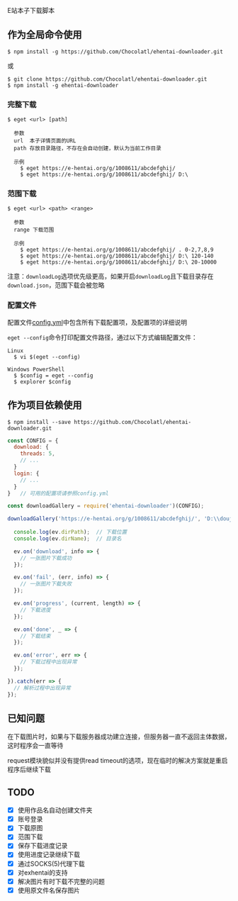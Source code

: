 E站本子下载脚本

## 作为全局命令使用

```
$ npm install -g https://github.com/Chocolatl/ehentai-downloader.git
```

或

```
$ git clone https://github.com/Chocolatl/ehentai-downloader.git
$ npm install -g ehentai-downloader
```

### 完整下载

```
$ eget <url> [path]

  参数
  url  本子详情页面的URL
  path 存放目录路径，不存在会自动创建，默认为当前工作目录

  示例
    $ eget https://e-hentai.org/g/1008611/abcdefghij/
    $ eget https://e-hentai.org/g/1008611/abcdefghij/ D:\
```

### 范围下载

```
$ eget <url> <path> <range>

  参数
  range 下载范围

  示例
    $ eget https://e-hentai.org/g/1008611/abcdefghij/ . 0-2,7,8,9
    $ eget https://e-hentai.org/g/1008611/abcdefghij/ D:\ 120-140
    $ eget https://e-hentai.org/g/1008611/abcdefghij/ D:\ 20-10000
```

注意：`downloadLog`选项优先级更高，如果开启`downloadLog`且下载目录存在`download.json`，范围下载会被忽略

### 配置文件

配置文件[config.yml](https://github.com/Chocolatl/ehentai-downloader/blob/master/config.yml)中包含所有下载配置项，及配置项的详细说明

`eget --config`命令打印配置文件路径，通过以下方式编辑配置文件：

```
Linux
  $ vi $(eget --config)

Windows PowerShell
  $ $config = eget --config
  $ explorer $config
```

## 作为项目依赖使用

```
$ npm install --save https://github.com/Chocolatl/ehentai-downloader.git
```

```js
const CONFIG = {
  download: {
    threads: 5,
    // ...
  }
  login: {
    // ...
  }
}   // 可用的配置项请参照config.yml

const downloadGallery = require('ehentai-downloader')(CONFIG);

downloadGallery('https://e-hentai.org/g/1008611/abcdefghij/', 'D:\\doujinshi').then(ev => {
  
  console.log(ev.dirPath);  // 下载位置
  console.log(ev.dirName);  // 目录名

  ev.on('download', info => {
    // 一张图片下载成功
  });

  ev.on('fail', (err, info) => {
    // 一张图片下载失败
  });

  ev.on('progress', (current, length) => {
    // 下载进度
  });

  ev.on('done', _ => {
    // 下载结束
  });

  ev.on('error', err => {
    // 下载过程中出现异常
  });

}).catch(err => {
  // 解析过程中出现异常
});
```

## 已知问题

在下载图片时，如果与下载服务器成功建立连接，但服务器一直不返回主体数据，这时程序会一直等待

request模块貌似并没有提供read timeout的选项，现在临时的解决方案就是重启程序后继续下载

## TODO

- [x] 使用作品名自动创建文件夹
- [x] 账号登录
- [x] 下载原图
- [x] 范围下载
- [x] 保存下载进度记录
- [x] 使用进度记录继续下载
- [x] 通过SOCKS(5)代理下载
- [x] 对exhentai的支持
- [x] 解决图片有时下载不完整的问题
- [x] 使用原文件名保存图片